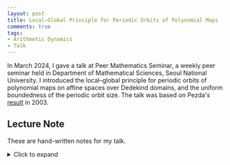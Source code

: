 ```yaml
---
layout: post
title: Local–Global Principle for Periodic Orbits of Polynomial Maps
comments: true
tags: 
- Arithmetic Dynamics
- Talk
---
```


In March 2024, I gave a talk at Peer Mathematics Seminar, a weekly peer seminar held in Department of Mathematical Sciences, Seoul National University. I introduced the local–global principle for periodic orbits of polynomial maps on affine spaces over Dedekind domains, and the uniform boundedness of the periodic orbit size. The talk was based on Pezda's [result](https://eudml.org/doc/278142) in 2003.


## Lecture Note
These are hand-written notes for my talk. 
<details>
<summary>Click to expand</summary>
<object data="/assets/2024-03-21-local-to-global-for-polynomial-periodic-orbits/LocalGlobal_240321_resized.pdf" width="700" height="1000" type='application/pdf'></object>
</details>
